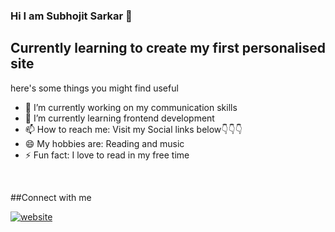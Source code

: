 ### Hi I am Subhojit Sarkar 👋
## Currently learning to create my first personalised site

here's some things you might find useful

- 🔭 I’m currently working on my communication skills
- 🌱 I’m currently learning frontend development
- 📫 How to reach me: Visit my Social links below👇👇👇
- 😄 My hobbies are: Reading and music
- ⚡ Fun fact: I love to read in my free time

<br />

##Connect with me


[![website](./img/youtube.svg)](https://youtube.com/channel/UC89DV3kem4diVew7OcQerdg)
